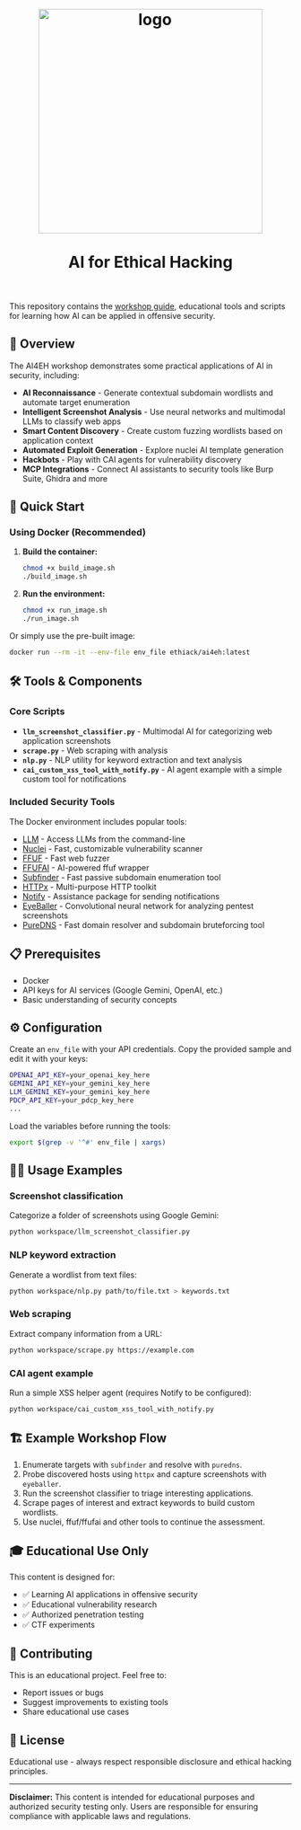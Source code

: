 <a name="readme-top"></a>
<div align="center">

<h1>
  <br>
    <img src="assets/logo.webp" alt="logo" width="400">
    <br><br>
    AI for Ethical Hacking
    <br><br>
</h1>
</div>

This repository contains the [workshop guide](ai-for-ethical-hacking.pdf), educational tools and scripts for learning how AI can be applied in offensive security.

## 🎯 Overview

The AI4EH workshop demonstrates some practical applications of AI in security, including:

- **AI Reconnaissance** - Generate contextual subdomain wordlists and automate target enumeration
- **Intelligent Screenshot Analysis** - Use neural networks and multimodal LLMs to classify web apps
- **Smart Content Discovery** - Create custom fuzzing wordlists based on application context
- **Automated Exploit Generation** - Explore nuclei AI template generation
- **Hackbots** - Play with CAI agents for vulnerability discovery
- **MCP Integrations** - Connect AI assistants to security tools like Burp Suite, Ghidra and more

## 🚀 Quick Start

### Using Docker (Recommended)

1. **Build the container:**
   ```bash
   chmod +x build_image.sh
   ./build_image.sh
   ```

2. **Run the environment:**
   ```bash
   chmod +x run_image.sh
   ./run_image.sh
   ```

Or simply use the pre-built image:

```bash
docker run --rm -it --env-file env_file ethiack/ai4eh:latest
```

## 🛠️ Tools & Components

### Core Scripts

- **`llm_screenshot_classifier.py`** - Multimodal AI for categorizing web application screenshots
- **`scrape.py`** - Web scraping with analysis
- **`nlp.py`** - NLP utility for keyword extraction and text analysis
- **`cai_custom_xss_tool_with_notify.py`** - AI agent example with a simple custom tool for notifications

### Included Security Tools

The Docker environment includes popular tools:

- [LLM](https://github.com/simonw/llm) - Access LLMs from the command-line
- [Nuclei](https://github.com/projectdiscovery/nuclei) - Fast, customizable vulnerability scanner
- [FFUF](https://github.com/ffuf/ffuf) - Fast web fuzzer
- [FFUFAI](https://github.com/jthack/ffufai) - AI-powered ffuf wrapper
- [Subfinder](https://github.com/projectdiscovery/subfinder) - Fast passive subdomain enumeration tool
- [HTTPx](https://github.com/projectdiscovery/httpx) - Multi-purpose HTTP toolkit
- [Notify](https://github.com/projectdiscovery/notify) - Assistance package for sending notifications
- [EyeBaller](https://github.com/BishopFox/eyeballer) - Convolutional neural network for analyzing pentest screenshots
- [PureDNS](https://github.com/d3mondev/puredns) - Fast domain resolver and subdomain bruteforcing tool

## 📋 Prerequisites

- Docker
- API keys for AI services (Google Gemini, OpenAI, etc.)
- Basic understanding of security concepts

## ⚙️ Configuration

Create an `env_file` with your API credentials. Copy the provided sample and edit it with your keys:
```bash
OPENAI_API_KEY=your_openai_key_here
GEMINI_API_KEY=your_gemini_key_here
LLM_GEMINI_KEY=your_gemini_key_here
PDCP_API_KEY=your_pdcp_key_here
...
```

Load the variables before running the tools:
```bash
export $(grep -v '^#' env_file | xargs)
```

## 🧑‍💻 Usage Examples

### Screenshot classification

Categorize a folder of screenshots using Google Gemini:

```bash
python workspace/llm_screenshot_classifier.py
```

### NLP keyword extraction

Generate a wordlist from text files:

```bash
python workspace/nlp.py path/to/file.txt > keywords.txt
```

### Web scraping

Extract company information from a URL:

```bash
python workspace/scrape.py https://example.com
```

### CAI agent example

Run a simple XSS helper agent (requires Notify to be configured):

```bash
python workspace/cai_custom_xss_tool_with_notify.py
```

## 🏗️ Example Workshop Flow

1. Enumerate targets with `subfinder` and resolve with `puredns`.
2. Probe discovered hosts using `httpx` and capture screenshots with `eyeballer`.
3. Run the screenshot classifier to triage interesting applications.
4. Scrape pages of interest and extract keywords to build custom wordlists.
5. Use nuclei, ffuf/ffufai and other tools to continue the assessment.

## 🎓 Educational Use Only

This content is designed for:
- ✅ Learning AI applications in offensive security
- ✅ Educational vulnerability research  
- ✅ Authorized penetration testing
- ✅ CTF experiments

## 🤝 Contributing

This is an educational project. Feel free to:
- Report issues or bugs
- Suggest improvements to existing tools
- Share educational use cases

## 📄 License

Educational use - always respect responsible disclosure and ethical hacking principles.

---

**Disclaimer:** This content is intended for educational purposes and authorized security testing only. Users are responsible for ensuring compliance with applicable laws and regulations.
